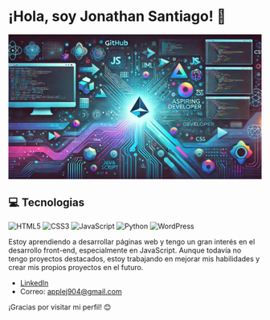 # ¡Hola, soy Jonathan Santiago! 👋
![baner1](baner1.webp)
## 💻 Tecnologias 
![HTML5](https://img.shields.io/badge/html5-%23E34F26.svg?style=for-the-badge&logo=html5&logoColor=white)
![CSS3](https://img.shields.io/badge/css3-%231572B6.svg?style=for-the-badge&logo=css3&logoColor=white)
![JavaScript](https://img.shields.io/badge/javascript-%23323330.svg?style=for-the-badge&logo=javascript&logoColor=%23F7DF1E)
![Python](https://img.shields.io/badge/python-3670A0?style=for-the-badge&logo=python&logoColor=ffdd54)
![WordPress](https://img.shields.io/badge/WordPress-3670A0?style=for-the-badge&logo=wordpress&logoColor=white)
 
 

Estoy aprendiendo a desarrollar páginas web y tengo un gran interés en el desarrollo front-end, especialmente en JavaScript. Aunque todavía no tengo proyectos destacados, estoy trabajando en mejorar mis habilidades y crear mis propios proyectos en el futuro.


- [LinkedIn](https://www.linkedin.com/in/tu-perfil) <!-- Reemplaza con tu enlace de LinkedIn -->
- Correo: applej904@gmail.com <!-- Reemplaza con tu correo electrónico -->


¡Gracias por visitar mi perfil! 😊
